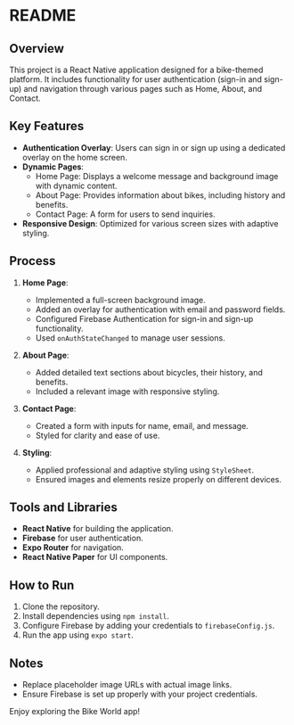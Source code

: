 # README

## Overview
This project is a React Native application designed for a bike-themed platform. It includes functionality for user authentication (sign-in and sign-up) and navigation through various pages such as Home, About, and Contact.

## Key Features
- **Authentication Overlay**: Users can sign in or sign up using a dedicated overlay on the home screen.
- **Dynamic Pages**:
  - Home Page: Displays a welcome message and background image with dynamic content.
  - About Page: Provides information about bikes, including history and benefits.
  - Contact Page: A form for users to send inquiries.
- **Responsive Design**: Optimized for various screen sizes with adaptive styling.

## Process
1. **Home Page**:
   - Implemented a full-screen background image.
   - Added an overlay for authentication with email and password fields.
   - Configured Firebase Authentication for sign-in and sign-up functionality.
   - Used `onAuthStateChanged` to manage user sessions.

2. **About Page**:
   - Added detailed text sections about bicycles, their history, and benefits.
   - Included a relevant image with responsive styling.

3. **Contact Page**:
   - Created a form with inputs for name, email, and message.
   - Styled for clarity and ease of use.

4. **Styling**:
   - Applied professional and adaptive styling using `StyleSheet`.
   - Ensured images and elements resize properly on different devices.

## Tools and Libraries
- **React Native** for building the application.
- **Firebase** for user authentication.
- **Expo Router** for navigation.
- **React Native Paper** for UI components.

## How to Run
1. Clone the repository.
2. Install dependencies using `npm install`.
3. Configure Firebase by adding your credentials to `firebaseConfig.js`.
4. Run the app using `expo start`.

## Notes
- Replace placeholder image URLs with actual image links.
- Ensure Firebase is set up properly with your project credentials.

Enjoy exploring the Bike World app!
